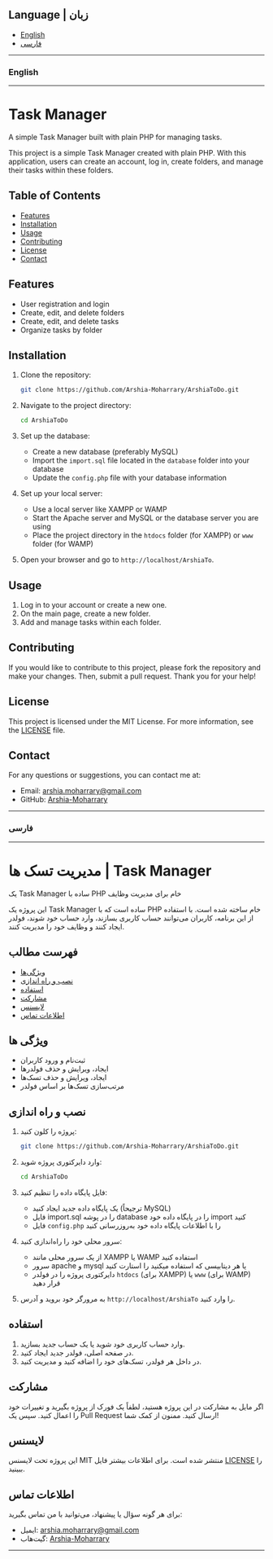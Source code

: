 ## Language | زبان
- [English](#english)
- [فارسی](#فارسی)

---
### English
---

# Task Manager
A simple Task Manager built with plain PHP for managing tasks.

This project is a simple Task Manager created with plain PHP. With this application, users can create an account, log in, create folders, and manage their tasks within these folders.

## Table of Contents
- [Features](#features)
- [Installation](#installation)
- [Usage](#usage)
- [Contributing](#contributing)
- [License](#license)
- [Contact](#contact)

## Features
- User registration and login
- Create, edit, and delete folders
- Create, edit, and delete tasks
- Organize tasks by folder

## Installation

1. Clone the repository:
    ```sh
    git clone https://github.com/Arshia-Moharrary/ArshiaToDo.git
    ```

2. Navigate to the project directory:
    ```sh
    cd ArshiaToDo
    ```

3. Set up the database:
    - Create a new database (preferably MySQL)
    - Import the `import.sql` file located in the `database` folder into your database
    - Update the `config.php` file with your database information

4. Set up your local server:
    - Use a local server like XAMPP or WAMP
    - Start the Apache server and MySQL or the database server you are using
    - Place the project directory in the `htdocs` folder (for XAMPP) or `www` folder (for WAMP)

5. Open your browser and go to `http://localhost/ArshiaTo`.

## Usage

1. Log in to your account or create a new one.
2. On the main page, create a new folder.
3. Add and manage tasks within each folder.

## Contributing

If you would like to contribute to this project, please fork the repository and make your changes. Then, submit a pull request. Thank you for your help!

## License

This project is licensed under the MIT License. For more information, see the [LICENSE](LICENSE) file.

## Contact

For any questions or suggestions, you can contact me at:
- Email: arshia.moharrary@gmail.com
- GitHub: [Arshia-Moharrary](https://github.com/Arshia-Moharrary)

---
### فارسی
---

# مدیریت تسک ها | Task Manager
یک Task Manager ساده با PHP خام برای مدیریت وظایف

این پروژه یک Task Manager ساده است که با PHP خام ساخته شده است. با استفاده از این برنامه، کاربران می‌توانند حساب کاربری بسازند، وارد حساب خود شوند، فولدر ایجاد کنند و وظایف خود را مدیریت کنند.

## فهرست مطالب
- [ویژگی‌ها](#ویژگی-ها)
- [نصب و راه اندازی](#نصب-و-راه-اندازی)
- [استفاده](#استفاده)
- [مشارکت](#مشارکت)
- [لایسنس](#لایسنس)
- [اطلاعات تماس](#اطلاعات-تماس)

## ویژگی ها
- ثبت‌نام و ورود کاربران
- ایجاد، ویرایش و حذف فولدرها
- ایجاد، ویرایش و حذف تسک‌ها
- مرتب‌سازی تسک‌ها بر اساس فولدر

## نصب و راه اندازی

1. پروژه را کلون کنید:
    ```sh
    git clone https://github.com/Arshia-Moharrary/ArshiaToDo.git
    ```

2. وارد دایرکتوری پروژه شوید:
    ```sh
    cd ArshiaToDo
    ```

3. فایل پایگاه داده را تنظیم کنید:
    - یک پایگاه داده جدید ایجاد کنید (ترجیحاً MySQL)
    - فایل import.sql را در پوشه database را در پایگاه داده خود import کنید
    - فایل `config.php` را با اطلاعات پایگاه داده خود به‌روزرسانی کنید

4. سرور محلی خود را راه‌اندازی کنید:
    - از یک سرور محلی مانند XAMPP یا WAMP استفاده کنید
    - سرور apache و mysql یا هر دیتابیسی که استفاده میکنید را استارت کنید
    - دایرکتوری پروژه را در فولدر `htdocs` (برای XAMPP) یا `www` (برای WAMP) قرار دهید

5. به مرورگر خود بروید و آدرس `http://localhost/ArshiaTo` را وارد کنید.

## استفاده

1. وارد حساب کاربری خود شوید یا یک حساب جدید بسازید.
2. در صفحه اصلی، فولدر جدید ایجاد کنید.
3. در داخل هر فولدر، تسک‌های خود را اضافه کنید و مدیریت کنید.

## مشارکت

اگر مایل به مشارکت در این پروژه هستید، لطفاً یک فورک از پروژه بگیرید و تغییرات خود را اعمال کنید. سپس یک Pull Request ارسال کنید. ممنون از کمک شما!

## لایسنس

این پروژه تحت لایسنس MIT منتشر شده است. برای اطلاعات بیشتر فایل [LICENSE](LICENSE) را ببینید.

## اطلاعات تماس

برای هر گونه سؤال یا پیشنهاد، می‌توانید با من تماس بگیرید:
- ایمیل: arshia.moharrary@gmail.com
- گیت‌هاب: [Arshia-Moharrary](https://github.com/Arshia-Moharrary)

---
